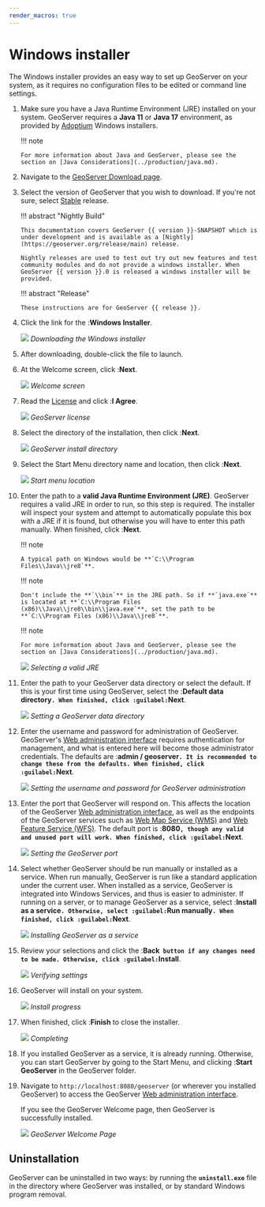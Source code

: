 ```yaml
---
render_macros: true
---
```


# Windows installer

The Windows installer provides an easy way to set up GeoServer on your system, as it requires no configuration files to be edited or command line settings.

1.  Make sure you have a Java Runtime Environment (JRE) installed on your system. GeoServer requires a **Java 11** or **Java 17** environment, as provided by [Adoptium](https://adoptium.net) Windows installers.

    !!! note

        For more information about Java and GeoServer, please see the section on [Java Considerations](../production/java.md).


2.  Navigate to the [GeoServer Download page](https://geoserver.org/download).

3.  Select the version of GeoServer that you wish to download. If you're not sure, select [Stable](https://geoserver.org/release/stable) release.

    !!! abstract "Nightly Build"

        This documentation covers GeoServer {{ version }}-SNAPSHOT which is under development and is available as a [Nightly](https://geoserver.org/release/main) release.
    
        Nightly releases are used to test out try out new features and test community modules and do not provide a windows installer. When GeoServer {{ version }}.0 is released a windows installer will be provided.


    !!! abstract "Release"

        These instructions are for GeoServer {{ release }}.


4.  Click the link for the :**Windows Installer**.

    ![](images/win_download.png)
    *Downloading the Windows installer*

5.  After downloading, double-click the file to launch.

6.  At the Welcome screen, click :**Next**.

    ![](images/win_welcome.png)
    *Welcome screen*

7.  Read the [License](../introduction/license.md) and click :**I Agree**.

    ![](images/win_license.png)
    *GeoServer license*

8.  Select the directory of the installation, then click :**Next**.

    ![](images/win_installdir.png)
    *GeoServer install directory*

9.  Select the Start Menu directory name and location, then click :**Next**.

    ![](images/win_startmenu.png)
    *Start menu location*

10. Enter the path to a **valid Java Runtime Environment (JRE)**. GeoServer requires a valid JRE in order to run, so this step is required. The installer will inspect your system and attempt to automatically populate this box with a JRE if it is found, but otherwise you will have to enter this path manually. When finished, click :**Next**.

    !!! note

        A typical path on Windows would be **`C:\\Program Files\\Java\\jre8`**.


    !!! note

        Don't include the **`\\bin`** in the JRE path. So if **`java.exe`** is located at **`C:\\Program Files (x86)\\Java\\jre8\\bin\\java.exe`**, set the path to be **`C:\\Program Files (x86)\\Java\\jre8`**.


    !!! note

        For more information about Java and GeoServer, please see the section on [Java Considerations](../production/java.md).


    ![](images/win_jre.png)
    *Selecting a valid JRE*

11. Enter the path to your GeoServer data directory or select the default. If this is your first time using GeoServer, select the :**Default data directory`. When finished, click :guilabel:`Next**.

    ![](images/win_datadir.png)
    *Setting a GeoServer data directory*

12. Enter the username and password for administration of GeoServer. GeoServer's [Web administration interface](../webadmin/index.md) requires authentication for management, and what is entered here will become those administrator credentials. The defaults are :**admin / geoserver`. It is recommended to change these from the defaults. When finished, click :guilabel:`Next**.

    ![](images/win_creds.png)
    *Setting the username and password for GeoServer administration*

13. Enter the port that GeoServer will respond on. This affects the location of the GeoServer [Web administration interface](../webadmin/index.md), as well as the endpoints of the GeoServer services such as [Web Map Service (WMS)](../services/wms/index.md) and [Web Feature Service (WFS)](../services/wfs/index.md). The default port is :**8080`, though any valid and unused port will work. When finished, click :guilabel:`Next**.

    ![](images/win_port.png)
    *Setting the GeoServer port*

14. Select whether GeoServer should be run manually or installed as a service. When run manually, GeoServer is run like a standard application under the current user. When installed as a service, GeoServer is integrated into Windows Services, and thus is easier to administer. If running on a server, or to manage GeoServer as a service, select :**Install as a service`. Otherwise, select :guilabel:`Run manually`. When finished, click :guilabel:`Next**.

    ![](images/win_service.png)
    *Installing GeoServer as a service*

15. Review your selections and click the :**Back` button if any changes need to be made. Otherwise, click :guilabel:`Install**.

    ![](images/win_review.png)
    *Verifying settings*

16. GeoServer will install on your system.

    ![](images/win_install_process.png)
    *Install progress*

17. When finished, click :**Finish** to close the installer.

    ![](images/win_completing.png)
    *Completing*

18. If you installed GeoServer as a service, it is already running. Otherwise, you can start GeoServer by going to the Start Menu, and clicking :**Start GeoServer** in the GeoServer folder.

19. Navigate to `http://localhost:8080/geoserver` (or wherever you installed GeoServer) to access the GeoServer [Web administration interface](../webadmin/index.md).

    If you see the GeoServer Welcome page, then GeoServer is successfully installed.

    ![](images/success.png)
    *GeoServer Welcome Page*

## Uninstallation

GeoServer can be uninstalled in two ways: by running the **`uninstall.exe`** file in the directory where GeoServer was installed, or by standard Windows program removal.
